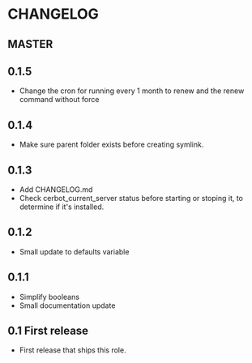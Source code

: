 # CHANGELOG

## MASTER

## 0.1.5
* Change the cron for running every 1 month to renew and the renew command without force

## 0.1.4
* Make sure parent folder exists before creating symlink.

## 0.1.3
* Add CHANGELOG.md
* Check cerbot_current_server status before starting or stoping it,
  to determine if it's installed.

## 0.1.2
* Small update to defaults variable

## 0.1.1
* Simplify booleans
* Small documentation update

## 0.1 First release
* First release that ships this role.
